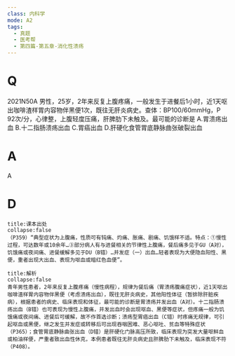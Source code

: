 ```yaml
---
class: 内科学
mode: A2
tags:
  - 真题
  - 医考帮
  - 第四篇-第五章-消化性溃疡
---
```


# Q
2021N50A 男性，25岁，2年来反复上腹疼痛，一般发生于进餐后1小时，近1天呕出咖啡渣样胃内容物伴黑便1次，既往无肝炎病史。查体：BP100/60mmHg，P 92次/分，心律整，上腹轻度压痛，肝脾肋下未触及。最可能的诊断是
A.胃溃疡出血
B.十二指肠溃疡出血
C.胃癌出血
D.肝硬化食管胃底静脉曲张破裂出血

# A
A
# D
```ad-note
title:课本出处
collapse:false
（P359）“典型症状为上腹痛，性质可有钝痛、灼痛、胀痛、剧痛、饥饿样不适。特点：①慢性过程，可达数年或10余年…③部分病人有与进餐相关的节律性上腹痛，餐后痛多见于GU（A对），饥饿痛或夜间痛、进餐缓解多见于DU（B错）…并发症（一）出血…轻者表现为大便隐血阳性、黑便，重者出现大出血、表现为呕血或暗红色血便”。
```

```ad-summary
title:解析
collapse:false
青年男性患者，2年来反复上腹疼痛（慢性病程），规律为餐后痛（胃溃疡腹痛症状），近1天呕出咖啡渣样胃内容物伴黑便（考虑溃疡出血），既往无肝炎病史，其他阳性体征（暂排除肝脏疾病），根据患者的病史、临床表现和体征，最可能的诊断是胃溃疡并发出血（A对）。十二指肠溃疡出血（B错）也可表现为慢性上腹痛，并发出血时会出现呕血、黑便等症状，但疼痛一般为饥饿痛或夜间痛、进餐后可缓解，故不作首选诊断；溃疡型胃癌出血（C错）时疼痛无规律，可引起呕血或黑便，继之发生并发症或转移后可出现吞咽困难、恶心呕吐、贫血等特殊症状（P365）；食管胃底静脉曲张出血（D错）是肝硬化门脉高压所致，临床表现为突发大量呕鲜血或柏油样便，严重者致出血性休克，本例患者既往无肝炎病史且肝脾肋下未触及，临床表现不符（P408）。
```

